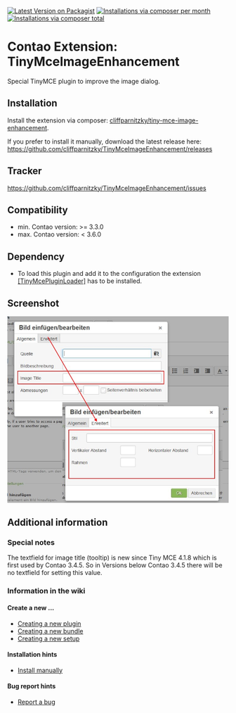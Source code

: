 [![Latest Version on Packagist](http://img.shields.io/packagist/v/cliffparnitzky/tiny-mce-image-enhancement.svg?style=flat)](https://packagist.org/packages/cliffparnitzky/tiny-mce-image-enhancement)
[![Installations via composer per month](http://img.shields.io/packagist/dm/cliffparnitzky/tiny-mce-image-enhancement.svg?style=flat)](https://packagist.org/packages/cliffparnitzky/tiny-mce-image-enhancement)
[![Installations via composer total](http://img.shields.io/packagist/dt/cliffparnitzky/tiny-mce-image-enhancement.svg?style=flat)](https://packagist.org/packages/cliffparnitzky/tiny-mce-image-enhancement)

Contao Extension: TinyMceImageEnhancement
=========================================

Special TinyMCE plugin to improve the image dialog.


Installation
------------

Install the extension via composer: [cliffparnitzky/tiny-mce-image-enhancement](https://packagist.org/packages/cliffparnitzky/tiny-mce-image-enhancement).

If you prefer to install it manually, download the latest release here: https://github.com/cliffparnitzky/TinyMceImageEnhancement/releases


Tracker
-------

https://github.com/cliffparnitzky/TinyMceImageEnhancement/issues


Compatibility
-------------

- min. Contao version: >= 3.3.0
- max. Contao version: <  3.6.0


Dependency
----------

- To load this plugin and add it to the configuration the extension [[TinyMcePluginLoader]](https://github.com/cliffparnitzky/TinyMcePluginLoader) has to be installed.


Screenshot
----------

![Screenshot](screenshot.jpg)


Additional information
----------------------

### Special notes

The textfield for image title (tooltip) is new since Tiny MCE 4.1.8 which is first used by Contao 3.4.5. So in Versions below Contao 3.4.5 there will be no textfield for setting this value.

### Information in the wiki

#### Create a new ...

* [Creating a new plugin](https://github.com/cliffparnitzky/TinyMcePluginLoader/wiki/Creating-a-new-plugin)
* [Creating a new bundle](https://github.com/cliffparnitzky/TinyMcePluginLoader/wiki/Creating-a-new-bundle)
* [Creating a new setup](https://github.com/cliffparnitzky/TinyMcePluginLoader/wiki/Creating-a-new-setup)

#### Installation hints
* [Install manually](https://github.com/cliffparnitzky/TinyMcePluginLoader/wiki/Install-manually)

#### Bug report hints

* [Report a bug](https://github.com/cliffparnitzky/TinyMcePluginLoader/wiki/Report-a-bug)